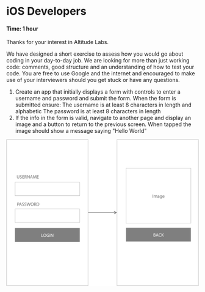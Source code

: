 # iOS Developers

#### Time: 1 hour

Thanks for your interest in Altitude Labs. 

We have designed a short exercise to assess how you would go about coding in your day-to-day job. We are looking for more than just working code: comments, good structure and an understanding of how to test your code. You are free to use Google and the internet and encouraged to make use of your interviewers should you get stuck or have any questions.

1. Create an app that initially displays a form with controls to enter a username and password and submit the form. When the form is submitted ensure: The username is at least 8 characters in length and alphabetic The password is at least 8 characters in length
2. If the info in the form is valid, navigate to another page and display an image and a button to return to the previous screen. When tapped the image should show a message saying "Hello World"

![Mockup](mockup.png)

